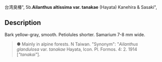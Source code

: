 台湾臭椿",
5b.**Ailanthus altissima var. tanakae** (Hayata) Kanehira & Sasaki",

## Description
Bark yellow-gray, smooth. Petiolules shorter. Samarium 7-8 mm wide.

> ●  Mainly in alpine forests. N Taiwan.
  "Synonym": "*Ailanthus glandulosa* var. *tanakae* Hayata, Icon. Pl. Formos. 4: 2. 1914 [*\"tanakai\"*].

